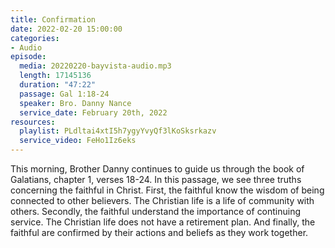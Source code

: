 ```yaml
---
title: Confirmation
date: 2022-02-20 15:00:00
categories:
- Audio
episode:
  media: 20220220-bayvista-audio.mp3
  length: 17145136
  duration: "47:22"
  passage: Gal 1:18-24
  speaker: Bro. Danny Nance
  service_date: February 20th, 2022
resources:
  playlist: PLdltai4xtI5h7ygyYvyQf3lKoSksrkazv
  service_video: FeHo1Iz6eks
---
```

This morning, Brother Danny continues to guide us through the book of Galatians, chapter 1, verses 18-24.  In this passage, we see three truths concerning the faithful in Christ.  First, the faithful know the wisdom of being connected to other believers. The Christian life is a life of community with others.  Secondly, the faithful understand the importance of continuing service.  The Christian life does not have a retirement plan.  And finally, the faithful are confirmed by their actions and beliefs as they work together.